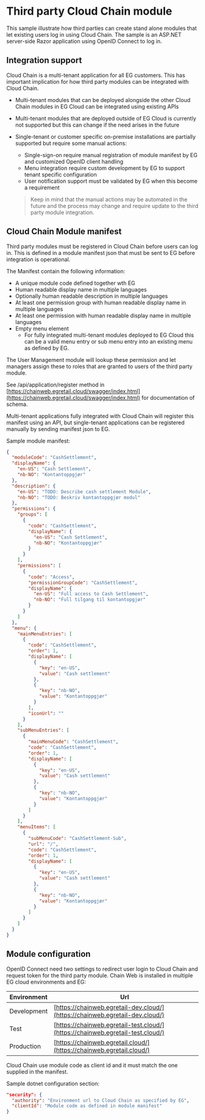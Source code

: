 # Third party Cloud Chain module

This sample illustrate how third parties can create stand alone modules that let existing users log in using Cloud Chain. The sample is an ASP.NET server-side Razor application using OpenID Connect to log in.

## Integration support

Cloud Chain is a multi-tenant application for all EG customers. This has important implication for how third party modules can be integrated with Cloud Chain.

- Multi-tenant modules that can be deployed alongside the other Cloud Chain modules in EG Cloud can be integrated using existing APIs
- Multi-tenant modules that are deployed outside of EG Cloud is currently not supported but this can change if the need arises in the future  
- Single-tenant or customer specific on-premise installations are partially supported but require some manual actions:
  - Single-sign-on require manual registration of module manifest by EG and customized OpenID client handling  
  - Menu integration require custom development by EG to support tenant specific configuration
  - User notification support must be validated by EG when this become a requirement

  > Keep in mind that the manual actions may be automated in the future and the process may change and require update to the third party module integration.


## Cloud Chain Module manifest

Third party modules must be registered in Cloud Chain before users can log in. This is defined in a module manifest json that must be sent to EG before integration is operational.

The Manifest contain the following information:
- A unique module code defined together wth EG
- Human readable display name in multiple languages
- Optionally human readable description in multiple languages
- At least one permission group with human readable display name in multiple languages
- At least one permission with human readable display name in multiple languages
- Empty menu element
  - For fully integrated multi-tenant modules deployed to EG Cloud this can be a valid menu entry or sub menu entry into an existing menu as defined by EG.

The User Management module will lookup these permission and let managers assign these to roles that are granted to users of the third party module.

See /api/application/register method in [https://chainweb.egretail.cloud/swagger/index.html](https://chainweb.egretail.cloud/swagger/index.html) for documentation of schema. 

Multi-tenant applications fully integrated with Cloud Chain will register this manifest using an API, but single-tenant applications can be registered manually by sending manifest json to EG.

Sample module manifest:
``` json 
{
  "moduleCode": "CashSettlement",
  "displayName": {
    "en-US": "Cash Settlement",
    "nb-NO": "Kontantoppgjør"
  },
  "description": {
    "en-US": "TODO: Describe cash settlement Module",
    "nb-NO": "TODO: Beskriv kontantoppgjør modul"
  },
  "permissions": {
    "groups": [
      {
        "code": "CashSettlement",
        "displayName": {
          "en-US": "Cash Settlement",
          "nb-NO": "Kontantoppgjør"
        }
      }
    ],
    "permissions": [
      {
        "code": "Access",
        "permissionGroupCode": "CashSettlement",
        "displayName": {
          "en-US": "Full access to Cash Settlement",
          "nb-NO": "Full tilgang til kontantopgjør"
        }
      }
    ]
  },
  "menu": {
    "mainMenuEntries": [
      {
        "code": "CashSettlement",
        "order": 1,
        "displayName": [
          {
            "key": "en-US",
            "value": "Cash settlement"
          },
          {
            "key": "nb-NO",
            "value": "Kontantoppgjør"
          }
        ],
        "iconUrl": ""
      }
    ],
    "subMenuEntries": [
      {
        "mainMenuCode": "CashSettlement",
        "code": "CashSettlement",
        "order": 1,
        "displayName": [
          {
            "key": "en-US",
            "value": "Cash settlement"
          },
          {
            "key": "nb-NO",
            "value": "Kontantoppgjør"
          }
        ]
      }
    ],
    "menuItems": [
      {
        "subMenuCode": "CashSettlement-Sub",
        "url": "/",
        "code": "CashSettlement",
        "order": 1,
        "displayName": [
          {
            "key": "en-US",
            "value": "Cash settlement"
          },
          {
            "key": "nb-NO",
            "value": "Kontantoppgjør"
          }
        ]
      }
    ]
  }
}
```

## Module configuration

OpenID Connect need two settings to redirect user login to Cloud Chain and request token for the third party module. Chain Web is installed in multiple EG cloud environments and EG:

| Environment | Url                                                                             |
|-------------|---------------------------------------------------------------------------------|
| Development | [https://chainweb.egretail-dev.cloud/](https://chainweb.egretail-dev.cloud/)    |
| Test        | [https://chainweb.egretail-test.cloud/](https://chainweb.egretail-test.cloud/)  |
| Production  | [https://chainweb.egretail.cloud/](https://chainweb.egretail.cloud/)            |

Cloud Chain use module code as client id and it must match the one supplied in the manifest. 

Sample dotnet configuration section:
``` json
"security": {
  "authority": "Environment url to Cloud Chain as specified by EG",
  "clientId": "Module code as defined in module manifest"
}
```
